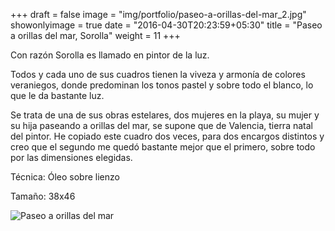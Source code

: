 +++
draft = false
image = "img/portfolio/paseo-a-orillas-del-mar_2.jpg"
showonlyimage = true
date = "2016-04-30T20:23:59+05:30"
title = "Paseo a orillas del mar, Sorolla"
weight = 11
+++

Con razón Sorolla es llamado en pintor de la luz.
<!--more-->

Todos y cada uno de sus cuadros tienen la viveza y armonía de colores veraniegos, donde predominan los tonos pastel y sobre todo el blanco, lo que le da bastante luz.

Se trata de una de sus obras estelares, dos mujeres en la playa, su mujer y su hija paseando a orillas del mar, se supone que de Valencia, tierra natal del pintor. He copiado este cuadro dos veces, para dos encargos distintos y creo que el segundo me quedó bastante mejor que el primero, sobre todo por las dimensiones elegidas.

Técnica: Óleo sobre lienzo

Tamaño: 38x46

![Paseo a orillas del mar](/img/portfolio/paseo-a-orillas-del-mar_2.jpg)
